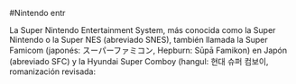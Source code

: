 #Nintendo entr

La Super Nintendo Entertainment System, más conocida como la Super Nintendo o la Super NES (abreviado SNES), también llamada la Super Famicom (japonés: スーパーファミコン, Hepburn: Sūpā Famikon) en Japón​ (abreviado SFC) y la Hyundai Super Comboy (hangul: 현대 슈퍼 컴보이, romanización revisada: 